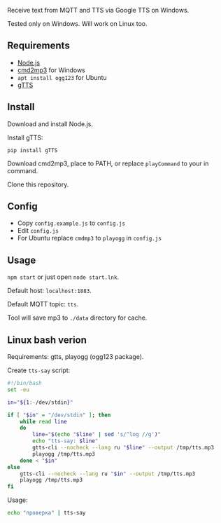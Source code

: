 Receive text from MQTT and TTS via Google TTS on Windows.

Tested only on Windows. Will work on Linux too.

## Requirements
- [Node.js](https://nodejs.org/en/)
- [cmd2mp3](https://github.com/jimlawless/cmdmp3) for Windows
- `apt install ogg123` for Ubuntu
- [gTTS](https://github.com/pndurette/gTTS)

## Install
Download and install Node.js.

Install gTTS:
```
pip install gTTS
```

Download cmd2mp3, place to PATH, or replace `playCommand` to your in command.

Clone this repository.

## Config
- Copy `config.example.js` to `config.js`
- Edit `config.js`
- For Ubuntu replace `cmdmp3` to `playogg` in `config.js`

## Usage
`npm start` or just open `node start.lnk`.

Default host: `localhost:1883`.

Default MQTT topic: `tts`.

Tool will save mp3 to `./data` directory for cache.

## Linux bash verion
Requirements: gtts, playogg (ogg123 package).

Create `tts-say` script:

``` bash
#!/bin/bash
set -eu

in="${1:-/dev/stdin}"

if [ "$in" = "/dev/stdin" ]; then
	while read line
	do
		line="$(echo "$line" | sed 's/^log //g')"
		echo "tts-say: $line"
		gtts-cli --nocheck --lang ru "$line" --output /tmp/tts.mp3
		playogg /tmp/tts.mp3
	done < "$in"
else
	gtts-cli --nocheck --lang ru "$in" --output /tmp/tts.mp3
	playogg /tmp/tts.mp3
fi
```

Usage:
``` bash
echo "проверка" | tts-say
```
